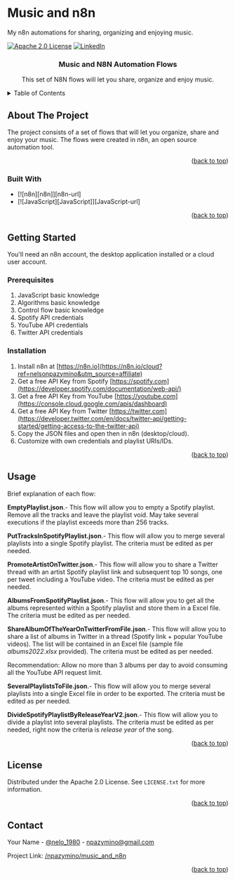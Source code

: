 # Music and n8n
My n8n automations for sharing, organizing and enjoying music.

[![Apache 2.0 License][license-shield]][license-url]
[![LinkedIn][linkedin-shield]][linkedin-url]


<h3 align="center">Music and N8N Automation Flows </h3>

  <p align="center">
    This set of N8N flows will let you share, organize and enjoy music.
    <br />
  </p>
</div>



<!-- TABLE OF CONTENTS -->
<details>
  <summary>Table of Contents</summary>
  <ol>
    <li><a href="#about-the-project">About The Project</a></li>
    <li><a href="#built-with">Built With</a></li>
    <li><a href="#getting-started">Getting Started</a></li>
    <li><a href="#prerequisites">Prerequisites</a></li>
    <li><a href="#installation">Installation</a></li>
    <li><a href="#usage">Usage</a></li>
    <li><a href="#license">License</a></li>
    <li><a href="#contact">Contact</a></li>
  </ol>
</details>



<!-- ABOUT THE PROJECT -->
## About The Project

The project consists of a set of flows that will let you organize, share and enjoy your music. The flows were created in n8n, an open source automation tool.
<p align="right">(<a href="#readme-top">back to top</a>)</p>



### Built With

* [![n8n][n8n]][n8n-url]
* [![JavaScript][JavaScript]][JavaScript-url]


<p align="right">(<a href="#readme-top">back to top</a>)</p>



<!-- GETTING STARTED -->
## Getting Started

You'll need an n8n account, the desktop application installed or a cloud user account.

### Prerequisites

1. JavaScript basic knowledge
2. Algorithms basic knowledge
3. Control flow basic knowledge
4. Spotify API credentials
5. YouTube API credentials
6. Twitter API credentials


### Installation

1. Install n8n at [https://n8n.io](https://n8n.io/cloud?ref=nelsonpazymino&utm_source=affiliate)
2. Get a free API Key from Spotify [https://spotify.com](https://developer.spotify.com/documentation/web-api/)
3. Get a free API Key from YouTube [https://youtube.com](https://console.cloud.google.com/apis/dashboard)
4. Get a free API Key from Twitter [https://twitter.com](https://developer.twitter.com/en/docs/twitter-api/getting-started/getting-access-to-the-twitter-api)
5. Copy the JSON files and open then in n8n (desktop/cloud). 
6. Customize with own credentials and playlist URIs/IDs.     

<p align="right">(<a href="#readme-top">back to top</a>)</p>



<!-- USAGE EXAMPLES -->
## Usage

Brief explanation of each flow:

**EmptyPlaylist.json**.- This flow will allow you to empty a Spotify playlist. Remove all the tracks and leave the playlist void. May take several executions if the playlist exceeds more than 256 tracks.

**PutTracksInSpotifyPlaylist.json**.- This flow will allow you to merge several playlists into a single Spotify playlist. The criteria must be edited as per needed.

**PromoteArtistOnTwitter.json**.- This flow will allow you to share a Twitter thread with an artist Spotify playlist link and subsequent top 10 songs, one per tweet including a YouTube video. The criteria must be edited as per needed.

**AlbumsFromSpotifyPlaylist.json**.- This flow will allow you to get all the albums represented within a Spotify playlist and store them in a Excel file. The criteria must be edited as per needed.

**ShareAlbumOfTheYearOnTwitterFromFile.json**.- This flow will allow you to share a list of albums in Twitter in a thread (Spotify link + popular YouTube videos). The list will be contained in an Excel file (sample file _albums2022.xlsx_ provided). The criteria must be edited as per needed.

Recommendation: Allow no more than 3 albums per day to avoid consuming all the YouTube API request limit.

**SeveralPlaylistsToFile.json**.- This flow will allow you to merge several playlists into a single Excel file in order to be exported. The criteria must be edited as per needed.

**DivideSpotifyPlaylistByReleaseYearV2.json**.- This flow will allow you to divide a playlist into several playlists. The criteria must be edited as per needed, right now the criteria is _release year_ of the song.




<p align="right">(<a href="#readme-top">back to top</a>)</p>



<!-- LICENSE -->
## License

Distributed under the Apache 2.0 License. See `LICENSE.txt` for more information.

<p align="right">(<a href="#readme-top">back to top</a>)</p>



<!-- CONTACT -->
## Contact

Your Name - [@nelo_1980](https://twitter.com/nelo_1980) - npazymino@gmail.com

Project Link: [/npazymino/music_and_n8n](https://github.com/npazymino/npazymino/music_and_n8n)

<p align="right">(<a href="#readme-top">back to top</a>)</p>





<!-- MARKDOWN LINKS & IMAGES -->
<!-- https://www.markdownguide.org/basic-syntax/#reference-style-links -->
[contributors-shield]: https://img.shields.io/github/contributors/npazymino/music_and_n8n.svg?style=for-the-badge
[contributors-url]: https://github.com/npazymino/music_and_n8n/graphs/contributors
[forks-shield]: https://img.shields.io/github/forks/npazymino/music_and_n8n.svg?style=for-the-badge
[forks-url]: https://github.com/npazymino/music_and_n8n/network/members
[stars-shield]: https://img.shields.io/github/stars/npazymino/music_and_n8n.svg?style=for-the-badge
[stars-url]: https://github.com/npazymino/music_and_n8n/stargazers
[issues-shield]: https://img.shields.io/github/issues/npazymino/music_and_n8n.svg?style=for-the-badge
[issues-url]: https://github.com/npazymino/music_and_n8n/issues
[license-shield]: https://img.shields.io/github/license/npazymino/music_and_n8n.svg?style=for-the-badge
[license-url]: https://github.com/npazymino/music_and_n8n/blob/main/LICENSE
[linkedin-shield]: https://img.shields.io/badge/-LinkedIn-black.svg?style=for-the-badge&logo=linkedin&colorB=555
[linkedin-url]: https://linkedin.com/in/npazymino
[product-screenshot]: images/screenshot.png
[Next.js]: https://img.shields.io/badge/next.js-000000?style=for-the-badge&logo=nextdotjs&logoColor=white
[Next-url]: https://nextjs.org/
[React.js]: https://img.shields.io/badge/React-20232A?style=for-the-badge&logo=react&logoColor=61DAFB
[React-url]: https://reactjs.org/
[Vue.js]: https://img.shields.io/badge/Vue.js-35495E?style=for-the-badge&logo=vuedotjs&logoColor=4FC08D
[Vue-url]: https://vuejs.org/
[Angular.io]: https://img.shields.io/badge/Angular-DD0031?style=for-the-badge&logo=angular&logoColor=white
[Angular-url]: https://angular.io/
[Svelte.dev]: https://img.shields.io/badge/Svelte-4A4A55?style=for-the-badge&logo=svelte&logoColor=FF3E00
[Svelte-url]: https://svelte.dev/
[Laravel.com]: https://img.shields.io/badge/Laravel-FF2D20?style=for-the-badge&logo=laravel&logoColor=white
[Laravel-url]: https://laravel.com
[Bootstrap.com]: https://img.shields.io/badge/Bootstrap-563D7C?style=for-the-badge&logo=bootstrap&logoColor=white
[Bootstrap-url]: https://getbootstrap.com
[JQuery.com]: https://img.shields.io/badge/jQuery-0769AD?style=for-the-badge&logo=jquery&logoColor=white
[JQuery-url]: https://jquery.com 


